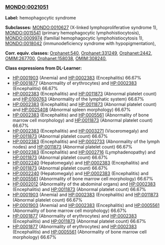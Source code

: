 
### [MONDO:0021051](http://purl.obolibrary.org/obo/MONDO_0021051)
**Label:** hemophagocytic syndrome

**Subclasses:** [MONDO:0010627](http://purl.obolibrary.org/obo/MONDO_0010627) (X-linked lymphoproliferative syndrome 1), [MONDO:0015541](http://purl.obolibrary.org/obo/MONDO_0015541) (primary hemophagocytic lymphohistiocytosis), [MONDO:0009974](http://purl.obolibrary.org/obo/MONDO_0009974) (familial hemophagocytic lymphohistiocytosis 1), [MONDO:0018042](http://purl.obolibrary.org/obo/MONDO_0018042) (immunodeficiency syndrome with hypopigmentation), 

**Corr. equiv. classes:** [Orphanet:540](http://www.orpha.net/ORDO/Orphanet_540), [Orphanet:331249](http://www.orpha.net/ORDO/Orphanet_331249), [Orphanet:2442](http://www.orpha.net/ORDO/Orphanet_2442), [OMIM:267700](http://purl.obolibrary.org/obo/OMIM_267700), [Orphanet:158038](http://www.orpha.net/ORDO/Orphanet_158038), [OMIM:308240](http://purl.obolibrary.org/obo/OMIM_308240), 

**Class expressions from DL-Learner:**

- [HP:0001903](http://purl.obolibrary.org/obo/HP_0001903) (Anemia) and [HP:0002383](http://purl.obolibrary.org/obo/HP_0002383) (Encephalitis) 66.67%
- [HP:0001877](http://purl.obolibrary.org/obo/HP_0001877) (Abnormality of erythrocytes) and [HP:0002383](http://purl.obolibrary.org/obo/HP_0002383) (Encephalitis) 66.67%
- [HP:0002383](http://purl.obolibrary.org/obo/HP_0002383) (Encephalitis) and [HP:0011873](http://purl.obolibrary.org/obo/HP_0011873) (Abnormal platelet count) and [HP:0100763](http://purl.obolibrary.org/obo/HP_0100763) (Abnormality of the lymphatic system) 66.67%
- [HP:0002383](http://purl.obolibrary.org/obo/HP_0002383) (Encephalitis) and [HP:0011873](http://purl.obolibrary.org/obo/HP_0011873) (Abnormal platelet count) and [HP:0025408](http://purl.obolibrary.org/obo/HP_0025408) (Abnormal spleen morphology) 66.67%
- [HP:0002383](http://purl.obolibrary.org/obo/HP_0002383) (Encephalitis) and [HP:0005561](http://purl.obolibrary.org/obo/HP_0005561) (Abnormality of bone marrow cell morphology) and [HP:0011873](http://purl.obolibrary.org/obo/HP_0011873) (Abnormal platelet count) 66.67%
- [HP:0002383](http://purl.obolibrary.org/obo/HP_0002383) (Encephalitis) and [HP:0003271](http://purl.obolibrary.org/obo/HP_0003271) (Visceromegaly) and [HP:0011873](http://purl.obolibrary.org/obo/HP_0011873) (Abnormal platelet count) 66.67%
- [HP:0002383](http://purl.obolibrary.org/obo/HP_0002383) (Encephalitis) and [HP:0002733](http://purl.obolibrary.org/obo/HP_0002733) (Abnormality of the lymph nodes) and [HP:0011873](http://purl.obolibrary.org/obo/HP_0011873) (Abnormal platelet count) 66.67%
- [HP:0002383](http://purl.obolibrary.org/obo/HP_0002383) (Encephalitis) and [HP:0002716](http://purl.obolibrary.org/obo/HP_0002716) (Lymphadenopathy) and [HP:0011873](http://purl.obolibrary.org/obo/HP_0011873) (Abnormal platelet count) 66.67%
- [HP:0002240](http://purl.obolibrary.org/obo/HP_0002240) (Hepatomegaly) and [HP:0002383](http://purl.obolibrary.org/obo/HP_0002383) (Encephalitis) and [HP:0011873](http://purl.obolibrary.org/obo/HP_0011873) (Abnormal platelet count) 66.67%
- [HP:0002240](http://purl.obolibrary.org/obo/HP_0002240) (Hepatomegaly) and [HP:0002383](http://purl.obolibrary.org/obo/HP_0002383) (Encephalitis) and [HP:0005561](http://purl.obolibrary.org/obo/HP_0005561) (Abnormality of bone marrow cell morphology) 66.67%
- [HP:0002012](http://purl.obolibrary.org/obo/HP_0002012) (Abnormality of the abdominal organs) and [HP:0002383](http://purl.obolibrary.org/obo/HP_0002383) (Encephalitis) and [HP:0011873](http://purl.obolibrary.org/obo/HP_0011873) (Abnormal platelet count) 66.67%
- [HP:0001903](http://purl.obolibrary.org/obo/HP_0001903) (Anemia) and [HP:0002383](http://purl.obolibrary.org/obo/HP_0002383) (Encephalitis) and [HP:0011873](http://purl.obolibrary.org/obo/HP_0011873) (Abnormal platelet count) 66.67%
- [HP:0001903](http://purl.obolibrary.org/obo/HP_0001903) (Anemia) and [HP:0002383](http://purl.obolibrary.org/obo/HP_0002383) (Encephalitis) and [HP:0005561](http://purl.obolibrary.org/obo/HP_0005561) (Abnormality of bone marrow cell morphology) 66.67%
- [HP:0001877](http://purl.obolibrary.org/obo/HP_0001877) (Abnormality of erythrocytes) and [HP:0002383](http://purl.obolibrary.org/obo/HP_0002383) (Encephalitis) and [HP:0011873](http://purl.obolibrary.org/obo/HP_0011873) (Abnormal platelet count) 66.67%
- [HP:0001877](http://purl.obolibrary.org/obo/HP_0001877) (Abnormality of erythrocytes) and [HP:0002383](http://purl.obolibrary.org/obo/HP_0002383) (Encephalitis) and [HP:0005561](http://purl.obolibrary.org/obo/HP_0005561) (Abnormality of bone marrow cell morphology) 66.67%


